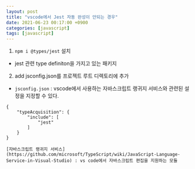 ```yaml
---
layout: post
title: "vscode에서 Jest 자동 완성이 안되는 경우"
date: 2021-06-23 00:17:00 +0900
categories: [javascript]
tags: [javascript]
---
```


1. `npm i @types/jest` 설치

- jest 관련 type definiton을 가지고 있는 패키지

2. add jsconfig.json를 프로젝트 루트 디렉토리에 추가

- `jsconfig.json` : vscode에서 사용하는 자바스크립트 랭귀지 서비스와 관련된 설정을 지정할 수 있다.

```
{
    "typeAcquisition": {
        "include": [
            "jest"
        ]
    }
}
```

```note
[자바스크립트 랭귀지 서비스](https://github.com/microsoft/TypeScript/wiki/JavaScript-Language-Service-in-Visual-Studio) : vs code에서 자바스크립트 편집을 지원하는 모듈
```
